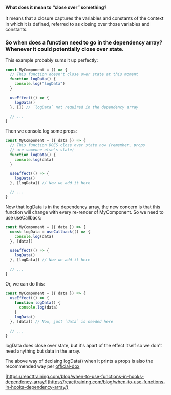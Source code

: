 #### What does it mean to “close over” something?

It means that a closure captures the variables and constants of the context in which it is defined, referred to as closing over those variables and constants.

### So when does a function need to go in the dependency array? Whenever it could potentially close over state.

This example probably sums it up perfectly:

```js
const MyComponent = () => {
  // This function doesn't close over state at this moment
  function logData() {
    console.log("logData")
  }

  useEffect(() => {
    logData()
  }, []) // `logData` not required in the dependency array

  // ...
}
```

Then we console.log some props:

```js
const MyComponent = ({ data }) => {
  // This function DOES close over state now (remember, props
  // are someone else's state)
  function logData() {
    console.log(data)
  }

  useEffect(() => {
    logData()
  }, [logData]) // Now we add it here

  // ...
}
```

Now that logData is in the dependency array, the new concern is that this function will change with every re-render of MyComponent. So we need to use useCallback:

```js
const MyComponent = ({ data }) => {
  const logData = useCallback(() => {
    console.log(data)
  }, [data])

  useEffect(() => {
    logData()
  }, [logData]) // Now we add it here

  // ...
}
```

Or, we can do this:

```js
const MyComponent = ({ data }) => {
  useEffect(() => {
    function logData() {
      console.log(data)
    }
    logData()
  }, [data]) // Now, just `data` is needed here

  // ...
}
```

logData does close over state, but it's apart of the effect itself so we don't need anything but data in the array.

The above way of declaing logData() when it prints a props is also the recommended way per [official-dox](https://reactjs.org/docs/hooks-faq.html#is-it-safe-to-omit-functions-from-the-list-of-dependencies)

[https://reacttraining.com/blog/when-to-use-functions-in-hooks-dependency-array/](https://reacttraining.com/blog/when-to-use-functions-in-hooks-dependency-array/)

```

```
